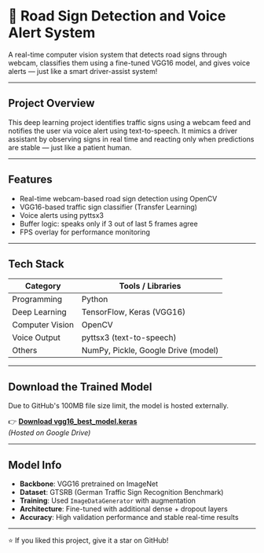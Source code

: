 # 🚦 Road Sign Detection and Voice Alert System

A real-time computer vision system that detects road signs through webcam, classifies them using a fine-tuned VGG16 model, and gives voice alerts — just like a smart driver-assist system!

---

## Project Overview

This deep learning project identifies traffic signs using a webcam feed and notifies the user via voice alert using text-to-speech. It mimics a driver assistant by observing signs in real time and reacting only when predictions are stable — just like a patient human.

---

## Features

- Real-time webcam-based road sign detection using OpenCV  
- VGG16-based traffic sign classifier (Transfer Learning)  
- Voice alerts using pyttsx3  
- Buffer logic: speaks only if 3 out of last 5 frames agree  
- FPS overlay for performance monitoring  

---

## Tech Stack

| Category        | Tools / Libraries                   |
|----------------|--------------------------------------|
| Programming    | Python                               |
| Deep Learning  | TensorFlow, Keras (VGG16)            |
| Computer Vision| OpenCV                               |
| Voice Output   | pyttsx3 (text-to-speech)             |
| Others         | NumPy, Pickle, Google Drive (model)  |

---

## Download the Trained Model

Due to GitHub's 100MB file size limit, the model is hosted externally.

👉 **[Download vgg16_best_model.keras](https://drive.google.com/file/d/1j3qWtB9Om3A55sSuZgRtJjGfUBTFv2-C/view?usp=sharing)**  
_(Hosted on Google Drive)_

---

## Model Info

- **Backbone**: VGG16 pretrained on ImageNet  
- **Dataset**: GTSRB (German Traffic Sign Recognition Benchmark)  
- **Training**: Used `ImageDataGenerator` with augmentation  
- **Architecture**: Fine-tuned with additional dense + dropout layers  
- **Accuracy**: High validation performance and stable real-time results  

---


⭐ If you liked this project, give it a star on GitHub!


